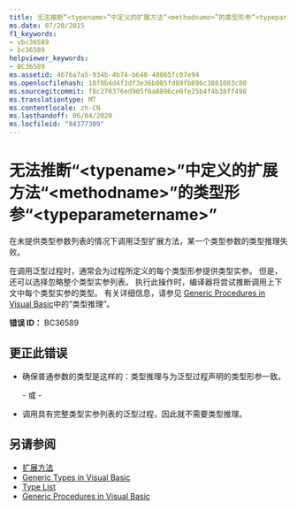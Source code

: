 ```yaml
---
title: 无法推断“<typename>”中定义的扩展方法“<methodname>”的类型形参“<typeparametername>”
ms.date: 07/20/2015
f1_keywords:
- vbc36589
- bc36589
helpviewer_keywords:
- BC36589
ms.assetid: 4676a7a5-934b-4b74-b640-48065fc07e94
ms.openlocfilehash: 18f0b4d4f3df3e36b085fd89fb896c3861083c80
ms.sourcegitcommit: f8c270376ed905f6a8896ce0fe25b4f4b38ff498
ms.translationtype: MT
ms.contentlocale: zh-CN
ms.lasthandoff: 06/04/2020
ms.locfileid: "84377309"
---
```

# <a name="type-parameter-typeparametername-for-extension-method-methodname-defined-in-typename-cannot-be-inferred"></a>无法推断“\<typename>”中定义的扩展方法“\<methodname>”的类型形参“\<typeparametername>”
在未提供类型参数列表的情况下调用泛型扩展方法，某一个类型参数的类型推理失败。  
  
 在调用泛型过程时，通常会为过程所定义的每个类型形参提供类型实参。 但是，还可以选择忽略整个类型实参列表。 执行此操作时，编译器将尝试推断调用上下文中每个类型实参的类型。 有关详细信息，请参见 [Generic Procedures in Visual Basic](../programming-guide/language-features/data-types/generic-procedures.md)中的“类型推理”。  
  
 **错误 ID：** BC36589  
  
## <a name="to-correct-this-error"></a>更正此错误  
  
- 确保普通参数的类型是这样的：类型推理与为泛型过程声明的类型形参一致。  
  
     \- 或 -  
  
- 调用具有完整类型实参列表的泛型过程，因此就不需要类型推理。  
  
## <a name="see-also"></a>另请参阅

- [扩展方法](../programming-guide/language-features/procedures/extension-methods.md)
- [Generic Types in Visual Basic](../programming-guide/language-features/data-types/generic-types.md)
- [Type List](../language-reference/statements/type-list.md)
- [Generic Procedures in Visual Basic](../programming-guide/language-features/data-types/generic-procedures.md)
